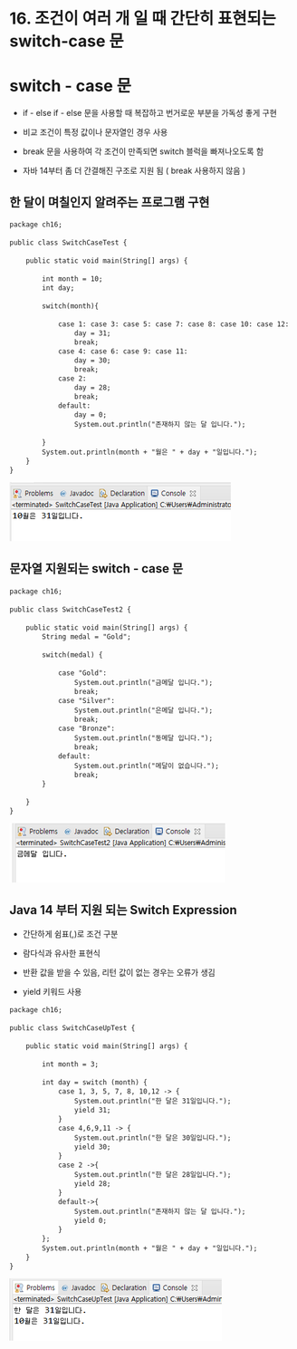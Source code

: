 # 16. 조건이 여러 개 일 때 간단히 표현되는 switch-case 문

# switch - case 문

- if - else if - else 문을 사용할 때 복잡하고 번거로운 부분을 가독성 좋게 구현

- 비교 조건이 특정 값이나 문자열인 경우 사용

- break 문을 사용하여 각 조건이 만족되면 switch 블럭을 빠져나오도록 함

- 자바 14부터 좀 더 간결해진 구조로 지원 됨 ( break 사용하지 않음 )


## 한 달이 며칠인지 알려주는 프로그램 구현

```
package ch16;

public class SwitchCaseTest {

	public static void main(String[] args) {

		int month = 10;
		int day;
		
		switch(month){
		
			case 1: case 3: case 5: case 7: case 8: case 10: case 12:
				day = 31;
				break;
			case 4: case 6: case 9: case 11:
				day = 30;
				break;
			case 2: 
				day = 28;
				break;
			default:
				day = 0;
				System.out.println("존재하지 않는 달 입니다.");
			
		}
		System.out.println(month + "월은 " + day + "일입니다.");
	}
}
```
![switch](./img/switch.PNG)

## 문자열 지원되는 switch - case 문

```
package ch16;

public class SwitchCaseTest2 {

	public static void main(String[] args) {
		String medal = "Gold";
		
		switch(medal) {
		
			case "Gold":
				System.out.println("금메달 입니다.");
				break;
			case "Silver":
				System.out.println("은메달 입니다.");
				break;
			case "Bronze":
				System.out.println("동메달 입니다.");
				break;
			default:
				System.out.println("메달이 없습니다.");
				break;
		}

	}
}

```
![switch2](./img/test2.PNG)


## Java 14 부터 지원 되는 Switch Expression

- 간단하게 쉼표(,)로 조건 구분

- 람다식과 유사한 표현식

- 반환 값을 받을 수 있음, 리턴 값이 없는 경우는 오류가 생김

- yield 키워드 사용

```
package ch16;

public class SwitchCaseUpTest {

	public static void main(String[] args) {
		
		int month = 3;
		
		int day = switch (month) {
	    	case 1, 3, 5, 7, 8, 10,12 -> {
	    		System.out.println("한 달은 31일입니다."); 
	    		yield 31;
	    	}
	    	case 4,6,9,11 -> {
	    		System.out.println("한 달은 30일입니다."); 
	    		yield 30;
	    	}
	    	case 2 ->{
	    		System.out.println("한 달은 28일입니다.");
	    		yield 28;
	    	}
	    	default->{
	    		System.out.println("존재하지 않는 달 입니다."); 
	    		yield 0;
	    	}
		};
		System.out.println(month + "월은 " + day + "일입니다.");
	}
}
```
![switchup](./img/switchup.PNG)